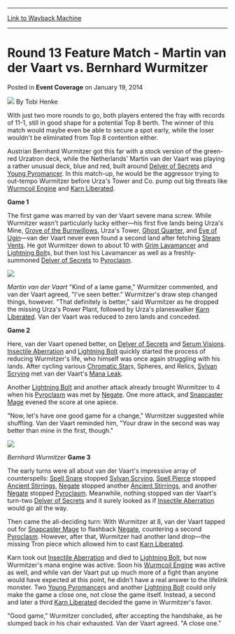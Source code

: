 
---
[Link to Wayback Machine](https://web.archive.org/web/20220524231111/https://magic.wizards.com/en/articles/archive/event-coverage/round-13-feature-match-martin-van-der-vaart-vs-bernhard-wurmitzer)

[_metadata_:author]:- "Tobi Henke"
[_metadata_:description]:- "With just two more rounds to go, both players entered the fray with records of 11-1, still in good shape for a potential Top 8 berth. The winner of this match would maybe even be able to secure a spot early, while the loser wouldn't be eliminated from Top 8 contention either. Austrian Bernhard Wurmitzer got this far with a stock version of the green-red Urzatron deck, while"
[_metadata_:generator]:- "Drupal 7 (http://drupal.org)"
[_metadata_:node]:- "152641"
[_metadata_:publish_date]:- "2014-01-19"
[_metadata_:source]:- "div-main-content"
[_metadata_:title]:- "Round 13 Feature Match - Martin van der Vaart vs. Bernhard Wurmitzer"
[_metadata_:wayback_capture_timestamp]:- "2022-05-24 23:11:11"
[_metadata_:wayback_raw_url]:- "https://web.archive.org/web/20220524231111id_/https://magic.wizards.com/en/articles/archive/event-coverage/round-13-feature-match-martin-van-der-vaart-vs-bernhard-wurmitzer"
[_metadata_:wayback_url]:- "https://magic.wizards.com/en/articles/archive/event-coverage/round-13-feature-match-martin-van-der-vaart-vs-bernhard-wurmitzer"
---


Round 13 Feature Match - Martin van der Vaart vs. Bernhard Wurmitzer
====================================================================



 Posted in **Event Coverage**
 on January 19, 2014 






![](https://media.magic.wizards.com/styles/auth_small/public/images/person/henke_author.jpg)
By Tobi Henke











With just two more rounds to go, both players entered the fray with records of 11-1, still in good shape for a potential Top 8 berth. The winner of this match would maybe even be able to secure a spot early, while the loser wouldn't be eliminated from Top 8 contention either.



Austrian Bernhard Wurmitzer got this far with a stock version of the green-red Urzatron deck, while the Netherlands' Martin van der Vaart was playing a rather unusual deck, blue and red, built around [Delver of Secrets](https://gatherer.wizards.com/Pages/Card/Details.aspx?name=Delver+of+Secrets) and [Young Pyromancer](https://gatherer.wizards.com/Pages/Card/Details.aspx?name=Young+Pyromancer). In this match-up, he would be the aggressor trying to out-tempo Wurmitzer before Urza's Tower and Co. pump out big threats like [Wurmcoil Engine](https://gatherer.wizards.com/Pages/Card/Details.aspx?name=Wurmcoil+Engine) and [Karn Liberated](https://gatherer.wizards.com/Pages/Card/Details.aspx?name=Karn+Liberated).



**Game 1**



The first game was marred by van der Vaart severe mana screw. While Wurmitzer wasn't particularly lucky either—his first five lands being Urza's Mine, [Grove of the Burnwillows](https://gatherer.wizards.com/Pages/Card/Details.aspx?name=Grove+of+the+Burnwillows), Urza's Tower, [Ghost Quarter](https://gatherer.wizards.com/Pages/Card/Details.aspx?name=Ghost+Quarter), and [Eye of Ugin](https://gatherer.wizards.com/Pages/Card/Details.aspx?name=Eye+of+Ugin)—van der Vaart never even found a second land after fetching [Steam Vents](https://gatherer.wizards.com/Pages/Card/Details.aspx?name=Steam+Vents). He got Wurmitzer down to about 10 with [Grim Lavamancer](https://gatherer.wizards.com/Pages/Card/Details.aspx?name=Grim+Lavamancer) and [Lightning Bolt](https://gatherer.wizards.com/Pages/Card/Details.aspx?name=Lightning+Bolt)s, but then lost his Lavamancer as well as a freshly-summoned [Delver of Secrets](https://gatherer.wizards.com/Pages/Card/Details.aspx?name=Delver+of+Secrets) to [Pyroclasm](https://gatherer.wizards.com/Pages/Card/Details.aspx?name=Pyroclasm).




![](https://media.wizards.com/legacy/mtg/images/daily/events/gppra14/fm13_vdvaart.jpg)
  
*Martin van der Vaart*
"Kind of a lame game," Wurmitzer commented, and van der Vaart agreed, "I've seen better." Wurmitzer's draw step changed things, however. "That definitely is better," said Wurmitzer as he dropped the missing Urza's Power Plant, followed by Urza's planeswalker [Karn Liberated](https://gatherer.wizards.com/Pages/Card/Details.aspx?name=Karn+Liberated). Van der Vaart was reduced to zero lands and conceded.



**Game 2**



Here, van der Vaart opened better, on [Delver of Secrets](https://gatherer.wizards.com/Pages/Card/Details.aspx?name=Delver+of+Secrets) and [Serum Visions](https://gatherer.wizards.com/Pages/Card/Details.aspx?name=Serum+Visions). [Insectile Aberration](https://gatherer.wizards.com/Pages/Card/Details.aspx?name=Insectile+Aberration) and [Lightning Bolt](https://gatherer.wizards.com/Pages/Card/Details.aspx?name=Lightning+Bolt) quickly started the process of reducing Wurmitzer's life, who himself was once again struggling with his lands. After cycling various [Chromatic Star](https://gatherer.wizards.com/Pages/Card/Details.aspx?name=Chromatic+Star)s, Spheres, and Relics, [Sylvan Scrying](https://gatherer.wizards.com/Pages/Card/Details.aspx?name=Sylvan+Scrying) met van der Vaart's [Mana Leak](https://gatherer.wizards.com/Pages/Card/Details.aspx?name=Mana+Leak).



Another [Lightning Bolt](https://gatherer.wizards.com/Pages/Card/Details.aspx?name=Lightning+Bolt) and another attack already brought Wurmitzer to 4 when his [Pyroclasm](https://gatherer.wizards.com/Pages/Card/Details.aspx?name=Pyroclasm) was met by [Negate](https://gatherer.wizards.com/Pages/Card/Details.aspx?name=Negate). One more attack, and [Snapcaster Mage](https://gatherer.wizards.com/Pages/Card/Details.aspx?name=Snapcaster+Mage) evened the score at one apiece.



"Now, let's have one good game for a change," Wurmitzer suggested while shuffling. Van der Vaart reminded him, "Your draw in the second was way better than mine in the first, though."




![](https://media.wizards.com/legacy/mtg/images/daily/events/gppra14/fm13_wurmitzer.jpg)
  
*Bernhard Wurmitzer*
**Game 3**



The early turns were all about van der Vaart's impressive array of counterspells: [Spell Snare](https://gatherer.wizards.com/Pages/Card/Details.aspx?name=Spell+Snare) stopped [Sylvan Scrying](https://gatherer.wizards.com/Pages/Card/Details.aspx?name=Sylvan+Scrying), [Spell Pierce](https://gatherer.wizards.com/Pages/Card/Details.aspx?name=Spell+Pierce) stopped [Ancient Stirrings](https://gatherer.wizards.com/Pages/Card/Details.aspx?name=Ancient+Stirrings), [Negate](https://gatherer.wizards.com/Pages/Card/Details.aspx?name=Negate) stopped another [Ancient Stirrings](https://gatherer.wizards.com/Pages/Card/Details.aspx?name=Ancient+Stirrings), and another [Negate](https://gatherer.wizards.com/Pages/Card/Details.aspx?name=Negate) stopped [Pyroclasm](https://gatherer.wizards.com/Pages/Card/Details.aspx?name=Pyroclasm). Meanwhile, nothing stopped van der Vaart's turn-two [Delver of Secrets](https://gatherer.wizards.com/Pages/Card/Details.aspx?name=Delver+of+Secrets) and it surely looked as if [Insectile Aberration](https://gatherer.wizards.com/Pages/Card/Details.aspx?name=Insectile+Aberration) would go all the way.



Then came the all-deciding turn: With Wurmitzer at 8, van der Vaart tapped out for [Snapcaster Mage](https://gatherer.wizards.com/Pages/Card/Details.aspx?name=Snapcaster+Mage) to flashback [Negate](https://gatherer.wizards.com/Pages/Card/Details.aspx?name=Negate), countering a second [Pyroclasm](https://gatherer.wizards.com/Pages/Card/Details.aspx?name=Pyroclasm). However, after that, Wurmitzer had another land drop—the missing Tron piece which allowed him to cast [Karn Liberated](https://gatherer.wizards.com/Pages/Card/Details.aspx?name=Karn+Liberated).



Karn took out [Insectile Aberration](https://gatherer.wizards.com/Pages/Card/Details.aspx?name=Insectile+Aberration) and died to [Lightning Bolt](https://gatherer.wizards.com/Pages/Card/Details.aspx?name=Lightning+Bolt), but now Wurmitzer's mana engine was active. Soon his [Wurmcoil Engine](https://gatherer.wizards.com/Pages/Card/Details.aspx?name=Wurmcoil+Engine) was active as well, and while van der Vaart put up much more of a fight than anyone would have expected at this point, he didn't have a real answer to the lifelink monster. Two [Young Pyromancer](https://gatherer.wizards.com/Pages/Card/Details.aspx?name=Young+Pyromancer)s and another [Lightning Bolt](https://gatherer.wizards.com/Pages/Card/Details.aspx?name=Lightning+Bolt) could only make the game a close one, not close the game itself. Instead, a second and later a third [Karn Liberated](https://gatherer.wizards.com/Pages/Card/Details.aspx?name=Karn+Liberated) decided the game in Wurmitzer's favor.



"Good game," Wurmitzer concluded, after accepting the handshake, as he slumped back in his chair exhausted. Van der Vaart agreed. "A close one."







